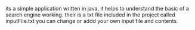 its a simple application written in java, it helps to understand the basic of a search engine working.
their is a txt file included in the project called inputFile.txt you can change or addd your own input file and contents.
